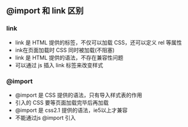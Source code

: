 ## @import 和 link 区别

### link
* link 是 HTML 提供的标签，不仅可以加载 CSS，还可以定义 rel 等属性
* ink在页面加载时 CSS 同时被加载(不阻塞)
* link 是 HTML 提供的语法，不存在兼容性问题
* 可以通过 js 插入 link 标签来改变样式

### @import
* @import 是 CSS 提供的语法，只有导入样式表的作用
* 引入的 CSS 要等页面加载完毕后再加载
* @import 是 css2.1 提供的语法，ie5以上才兼容
* 不能通过js @import 引入
